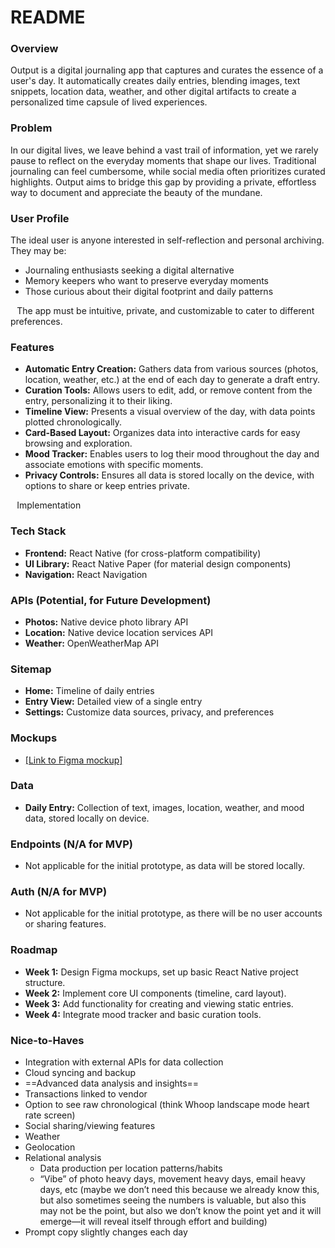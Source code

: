 # README

### Overview

Output is a digital journaling app that captures and curates the essence of a user's day. It automatically creates daily entries, blending images, text snippets, location data, weather, and other digital artifacts to create a personalized time capsule of lived experiences.

### Problem

In our digital lives, we leave behind a vast trail of information, yet we rarely pause to reflect on the everyday moments that shape our lives. Traditional journaling can feel cumbersome, while social media often prioritizes curated highlights. Output aims to bridge this gap by providing a private, effortless way to document and appreciate the beauty of the mundane.

### User Profile

The ideal user is anyone interested in self-reflection and personal archiving. They may be:

- Journaling enthusiasts seeking a digital alternative
- Memory keepers who want to preserve everyday moments
- Those curious about their digital footprint and daily patterns

⠀The app must be intuitive, private, and customizable to cater to different preferences.

### Features

- **Automatic Entry Creation:** Gathers data from various sources (photos, location, weather, etc.) at the end of each day to generate a draft entry.
- **Curation Tools:** Allows users to edit, add, or remove content from the entry, personalizing it to their liking.
- **Timeline View:** Presents a visual overview of the day, with data points plotted chronologically.
- **Card-Based Layout:** Organizes data into interactive cards for easy browsing and exploration.
- **Mood Tracker:** Enables users to log their mood throughout the day and associate emotions with specific moments.
- **Privacy Controls:** Ensures all data is stored locally on the device, with options to share or keep entries private.

⠀Implementation

### Tech Stack

- **Frontend:** React Native (for cross-platform compatibility)
- **UI Library:** React Native Paper (for material design components)
- **Navigation:** React Navigation

### APIs (Potential, for Future Development)

- **Photos:** Native device photo library API
- **Location:** Native device location services API
- **Weather:** OpenWeatherMap API

### Sitemap

- **Home:** Timeline of daily entries
- **Entry View:** Detailed view of a single entry
- **Settings:** Customize data sources, privacy, and preferences

### Mockups

- [\[Link to Figma mockup\]](https://www.figma.com/proto/6ZwyHB6SmR5IIusfF263Dv/Process?node-id=0-1&t=Ksuhms2sDzIC5d4l-1)

### Data

- **Daily Entry:** Collection of text, images, location, weather, and mood data, stored locally on device.

### Endpoints (N/A for MVP)

- Not applicable for the initial prototype, as data will be stored locally.

### Auth (N/A for MVP)

- Not applicable for the initial prototype, as there will be no user accounts or sharing features.

### Roadmap

- **Week 1:** Design Figma mockups, set up basic React Native project structure.
- **Week 2:** Implement core UI components (timeline, card layout).
- **Week 3:** Add functionality for creating and viewing static entries.
- **Week 4:** Integrate mood tracker and basic curation tools.

### Nice-to-Haves

- Integration with external APIs for data collection
- Cloud syncing and backup
- ==Advanced data analysis and insights==
- Transactions linked to vendor
- Option to see raw chronological (think Whoop landscape mode heart rate screen)
- Social sharing/viewing features
- Weather
- Geolocation
- Relational analysis
  - Data production per location patterns/habits
  - “Vibe” of photo heavy days, movement heavy days, email heavy days, etc (maybe we don’t need this because we already know this, but also sometimes seeing the numbers is valuable, but also this may not be the point, but also we don’t know the point yet and it will emerge—it will reveal itself through effort and building)
- Prompt copy slightly changes each day

